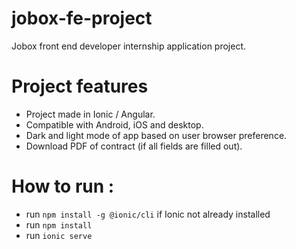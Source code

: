 # jobox-fe-project
Jobox front end developer internship application project.

# Project features
- Project made in Ionic / Angular.
- Compatible with Android, iOS and desktop.
- Dark and light mode of app based on user browser preference.
- Download PDF of contract (if all fields are filled out).

# How to run :
- run `npm install -g @ionic/cli` if Ionic not already installed
- run `npm install`
- run `ionic serve`
  
